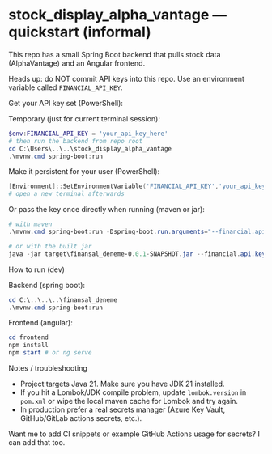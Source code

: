 # stock_display_alpha_vantage — quickstart (informal)

This repo has a small Spring Boot backend that pulls stock data (AlphaVantage) and an Angular frontend.

Heads up: do NOT commit API keys into this repo. Use an environment variable called `FINANCIAL_API_KEY`.

Get your API key set (PowerShell):

Temporary (just for current terminal session):

```powershell
$env:FINANCIAL_API_KEY = 'your_api_key_here'
# then run the backend from repo root
cd C:\Users\..\..\stock_display_alpha_vantage
.\mvnw.cmd spring-boot:run
```

Make it persistent for your user (PowerShell):

```powershell
[Environment]::SetEnvironmentVariable('FINANCIAL_API_KEY','your_api_key_here','User')
# open a new terminal afterwards
```

Or pass the key once directly when running (maven or jar):

```powershell
# with maven
.\mvnw.cmd spring-boot:run -Dspring-boot.run.arguments="--financial.api.key=your_api_key_here"

# or with the built jar
java -jar target\finansal_deneme-0.0.1-SNAPSHOT.jar --financial.api.key=your_api_key_here
```

How to run (dev)

Backend (spring boot):

```powershell
cd C:\..\..\..\finansal_deneme
.\mvnw.cmd spring-boot:run
```

Frontend (angular):

```powershell
cd frontend
npm install
npm start # or ng serve
```

Notes / troubleshooting

- Project targets Java 21. Make sure you have JDK 21 installed.
- If you hit a Lombok/JDK compile problem, update `lombok.version` in `pom.xml` or wipe the local maven cache for Lombok and try again.
- In production prefer a real secrets manager (Azure Key Vault, GitHub/GitLab actions secrets, etc.).

Want me to add CI snippets or example GitHub Actions usage for secrets? I can add that too.
